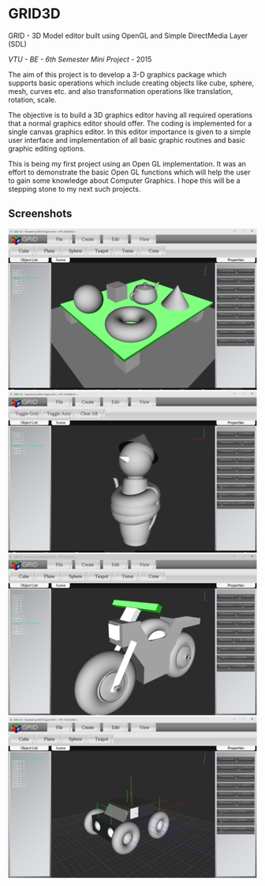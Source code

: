# GRID3D
GRID - 3D Model editor built using OpenGL and Simple DirectMedia Layer (SDL)

*VTU - BE - 6th Semester Mini Project* - 2015

The aim of this project is to develop a 3-D graphics package which supports basic operations which include creating objects like cube, sphere, mesh, curves etc. and also transformation operations like translation, rotation, scale.

The objective is to build a 3D graphics editor having all required operations that a normal graphics editor should offer. The coding is implemented for a single canvas graphics editor. In this editor importance is given to a simple user interface and implementation of all basic graphic routines and basic graphic editing options. 

This is being my first project using an Open GL implementation. It was an effort to demonstrate the basic Open GL functions which will help the user to gain some knowledge about Computer Graphics. I hope this will be a stepping stone to my next such projects.

## Screenshots
![alt text](/Images/1.png)
![alt text](/Images/2.png)
![alt text](/Images/3.png)
![alt text](/Images/4.png)